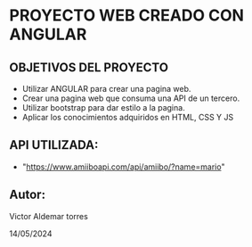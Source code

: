 # PROYECTO WEB CREADO CON ANGULAR

## OBJETIVOS DEL PROYECTO

- Utilizar ANGULAR para crear una pagina web.
- Crear una pagina web que consuma una API de un tercero.
- Utilizar bootstrap para dar estilo a la pagina.
- Aplicar los conocimientos adquiridos en HTML, CSS Y JS

## API UTILIZADA:
- "https://www.amiiboapi.com/api/amiibo/?name=mario"

## Autor:
Victor Aldemar torres

14/05/2024
